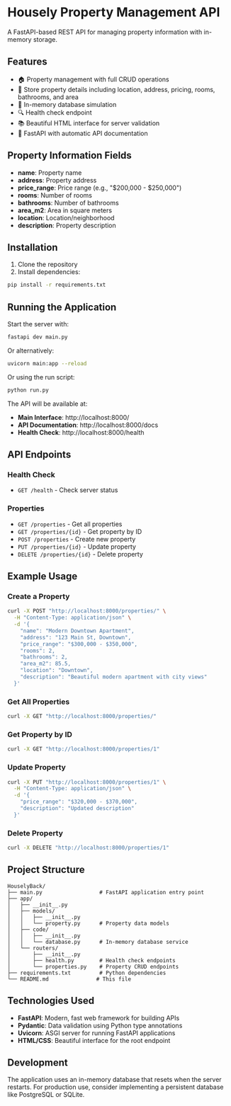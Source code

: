 # Housely Property Management API

A FastAPI-based REST API for managing property information with in-memory storage.

## Features

- 🏠 Property management with full CRUD operations
- 📍 Store property details including location, address, pricing, rooms, bathrooms, and area
- 💾 In-memory database simulation
- 🔍 Health check endpoint
- 📚 Beautiful HTML interface for server validation
- 🚀 FastAPI with automatic API documentation

## Property Information Fields

- **name**: Property name
- **address**: Property address
- **price_range**: Price range (e.g., "$200,000 - $250,000")
- **rooms**: Number of rooms
- **bathrooms**: Number of bathrooms
- **area_m2**: Area in square meters
- **location**: Location/neighborhood
- **description**: Property description

## Installation

1. Clone the repository
2. Install dependencies:
```bash
pip install -r requirements.txt
```

## Running the Application

Start the server with:
```bash
fastapi dev main.py
```

Or alternatively:
```bash
uvicorn main:app --reload
```

Or using the run script:
```bash
python run.py
```

The API will be available at:
- **Main Interface**: http://localhost:8000/
- **API Documentation**: http://localhost:8000/docs
- **Health Check**: http://localhost:8000/health

## API Endpoints

### Health Check
- `GET /health` - Check server status

### Properties
- `GET /properties` - Get all properties
- `GET /properties/{id}` - Get property by ID
- `POST /properties` - Create new property
- `PUT /properties/{id}` - Update property
- `DELETE /properties/{id}` - Delete property

## Example Usage

### Create a Property
```bash
curl -X POST "http://localhost:8000/properties/" \
  -H "Content-Type: application/json" \
  -d '{
    "name": "Modern Downtown Apartment",
    "address": "123 Main St, Downtown",
    "price_range": "$300,000 - $350,000",
    "rooms": 2,
    "bathrooms": 2,
    "area_m2": 85.5,
    "location": "Downtown",
    "description": "Beautiful modern apartment with city views"
  }'
```

### Get All Properties
```bash
curl -X GET "http://localhost:8000/properties/"
```

### Get Property by ID
```bash
curl -X GET "http://localhost:8000/properties/1"
```

### Update Property
```bash
curl -X PUT "http://localhost:8000/properties/1" \
  -H "Content-Type: application/json" \
  -d '{
    "price_range": "$320,000 - $370,000",
    "description": "Updated description"
  }'
```

### Delete Property
```bash
curl -X DELETE "http://localhost:8000/properties/1"
```

## Project Structure

```
HouselyBack/
├── main.py                  # FastAPI application entry point
├── app/
│   ├── __init__.py
│   ├── models/
│   │   ├── __init__.py
│   │   └── property.py      # Property data models
│   ├── code/
│   │   ├── __init__.py
│   │   └── database.py      # In-memory database service
│   └── routers/
│       ├── __init__.py
│       ├── health.py        # Health check endpoints
│       └── properties.py    # Property CRUD endpoints
├── requirements.txt         # Python dependencies
└── README.md               # This file
```

## Technologies Used

- **FastAPI**: Modern, fast web framework for building APIs
- **Pydantic**: Data validation using Python type annotations
- **Uvicorn**: ASGI server for running FastAPI applications
- **HTML/CSS**: Beautiful interface for the root endpoint

## Development

The application uses an in-memory database that resets when the server restarts. For production use, consider implementing a persistent database like PostgreSQL or SQLite.
